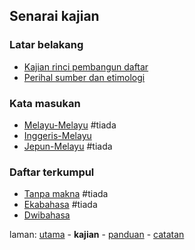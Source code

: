---
---

## Senarai kajian

### Latar belakang

* [Kajian rinci pembangun daftar](rinci.md)
* [Perihal sumber dan etimologi](sumber.md)

### Kata masukan

* [Melayu-Melayu](mm.md) #tiada
* [Inggeris-Melayu](em.md)
* [Jepun-Melayu](jm.md) #tiada

### Daftar terkumpul

* [Tanpa makna](101.md) #tiada
* [Ekabahasa](eka.md) #tiada
* [Dwibahasa](dwi.md)

laman: [utama][0] - **kajian** - [panduan][2] - [catatan][3]

  [0]: ../index.md
  [2]: ../panduan/index.md
  [3]: ../catatan/index.md
